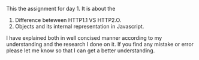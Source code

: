 This the assignment for day 1. It is about the 
1. Difference beteween HTTP1.1 VS HTTP2.O.
2. Objects and its internal representation in Javascript.

I have explained both in well concised  manner according to my understanding and the research I done on it. If you find any mistake or error please let me know so that I can get a better understanding.